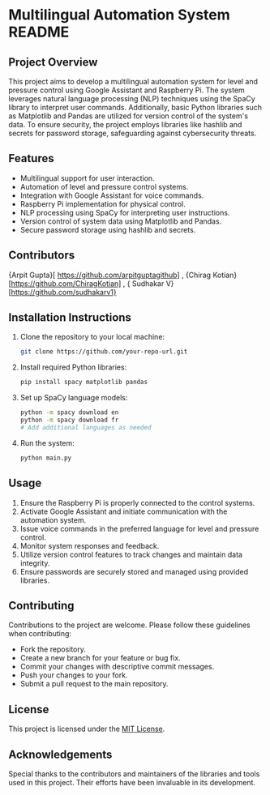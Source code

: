 # Multilingual Automation System README

## Project Overview

This project aims to develop a multilingual automation system for level and pressure control using Google Assistant and Raspberry Pi. The system leverages natural language processing (NLP) techniques using the SpaCy library to interpret user commands. Additionally, basic Python libraries such as Matplotlib and Pandas are utilized for version control of the system's data. To ensure security, the project employs libraries like hashlib and secrets for password storage, safeguarding against cybersecurity threats.

## Features

- Multilingual support for user interaction.
- Automation of level and pressure control systems.
- Integration with Google Assistant for voice commands.
- Raspberry Pi implementation for physical control.
- NLP processing using SpaCy for interpreting user instructions.
- Version control of system data using Matplotlib and Pandas.
- Secure password storage using hashlib and secrets.

## Contributors 
 {Arpit Gupta}[ https://github.com/arpitguptagithub] , {Chirag Kotian} [https://github.com/ChiragKotian] , { Sudhakar V} [https://github.com/sudhakarv1}

## Installation Instructions

1. Clone the repository to your local machine:

    ```bash
    git clone https://github.com/your-repo-url.git
    ```

2. Install required Python libraries:

    ```bash
    pip install spacy matplotlib pandas
    ```

3. Set up SpaCy language models:

    ```bash
    python -m spacy download en
    python -m spacy download fr
    # Add additional languages as needed
    ```

4. Run the system:

    ```bash
    python main.py
    ```

## Usage

1. Ensure the Raspberry Pi is properly connected to the control systems.
2. Activate Google Assistant and initiate communication with the automation system.
3. Issue voice commands in the preferred language for level and pressure control.
4. Monitor system responses and feedback.
5. Utilize version control features to track changes and maintain data integrity.
6. Ensure passwords are securely stored and managed using provided libraries.

## Contributing

Contributions to the project are welcome. Please follow these guidelines when contributing:

- Fork the repository.
- Create a new branch for your feature or bug fix.
- Commit your changes with descriptive commit messages.
- Push your changes to your fork.
- Submit a pull request to the main repository.

## License

This project is licensed under the [MIT License](LICENSE).

## Acknowledgements

Special thanks to the contributors and maintainers of the libraries and tools used in this project. Their efforts have been invaluable in its development.
